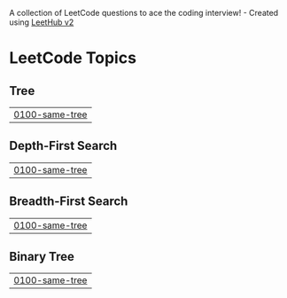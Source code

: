 A collection of LeetCode questions to ace the coding interview! - Created using [LeetHub v2](https://github.com/arunbhardwaj/LeetHub-2.0)


<!---LeetCode Topics Start-->
# LeetCode Topics
## Tree
|  |
| ------- |
| [0100-same-tree](https://github.com/ayu-shiirathore/Daily_DSA_Questions/tree/master/0100-same-tree) |
## Depth-First Search
|  |
| ------- |
| [0100-same-tree](https://github.com/ayu-shiirathore/Daily_DSA_Questions/tree/master/0100-same-tree) |
## Breadth-First Search
|  |
| ------- |
| [0100-same-tree](https://github.com/ayu-shiirathore/Daily_DSA_Questions/tree/master/0100-same-tree) |
## Binary Tree
|  |
| ------- |
| [0100-same-tree](https://github.com/ayu-shiirathore/Daily_DSA_Questions/tree/master/0100-same-tree) |
<!---LeetCode Topics End-->